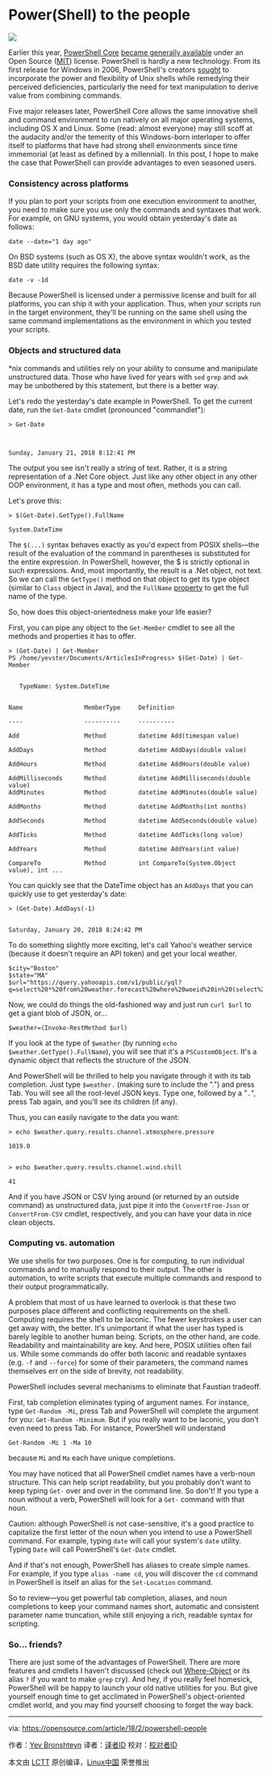 Power(Shell) to the people
======

![](https://opensource.com/sites/default/files/styles/image-full-size/public/lead-images/BUSINESS_lightbulbs.png?itok=pwp22hTw)

Earlier this year, [PowerShell Core][1] [became generally available][2] under an Open Source ([MIT][3]) license. PowerShell is hardly a new technology. From its first release for Windows in 2006, PowerShell's creators [sought][4] to incorporate the power and flexibility of Unix shells while remedying their perceived deficiencies, particularly the need for text manipulation to derive value from combining commands.

Five major releases later, PowerShell Core allows the same innovative shell and command environment to run natively on all major operating systems, including OS X and Linux. Some (read: almost everyone) may still scoff at the audacity and/or the temerity of this Windows-born interloper to offer itself to platforms that have had strong shell environments since time immemorial (at least as defined by a millennial). In this post, I hope to make the case that PowerShell can provide advantages to even seasoned users.

### Consistency across platforms

If you plan to port your scripts from one execution environment to another, you need to make sure you use only the commands and syntaxes that work. For example, on GNU systems, you would obtain yesterday's date as follows:
```
date --date="1 day ago"

```

On BSD systems (such as OS X), the above syntax wouldn't work, as the BSD date utility requires the following syntax:
```
date -v -1d

```

Because PowerShell is licensed under a permissive license and built for all platforms, you can ship it with your application. Thus, when your scripts run in the target environment, they'll be running on the same shell using the same command implementations as the environment in which you tested your scripts.

### Objects and structured data

*nix commands and utilities rely on your ability to consume and manipulate unstructured data. Those who have lived for years with `sed` `grep` and `awk` may be unbothered by this statement, but there is a better way.

Let's redo the yesterday's date example in PowerShell. To get the current date, run the `Get-Date` cmdlet (pronounced "commandlet"):
```
> Get-Date                        



Sunday, January 21, 2018 8:12:41 PM

```

The output you see isn't really a string of text. Rather, it is a string representation of a .Net Core object. Just like any other object in any other OOP environment, it has a type and most often, methods you can call.

Let's prove this:
```
> $(Get-Date).GetType().FullName

System.DateTime

```

The `$(...)` syntax behaves exactly as you'd expect from POSIX shells—the result of the evaluation of the command in parentheses is substituted for the entire expression. In PowerShell, however, the $ is strictly optional in such expressions. And, most importantly, the result is a .Net object, not text. So we can call the `GetType()` method on that object to get its type object (similar to `Class` object in Java), and the `FullName` [property][5] to get the full name of the type.

So, how does this object-orientedness make your life easier?

First, you can pipe any object to the `Get-Member` cmdlet to see all the methods and properties it has to offer.
```
> (Get-Date) | Get-Member
PS /home/yevster/Documents/ArticlesInProgress> $(Get-Date) | Get-Member        


   TypeName: System.DateTime


Name                 MemberType     Definition                                
----                 ----------     ----------                                
Add                  Method         datetime Add(timespan value)              
AddDays              Method         datetime AddDays(double value)            
AddHours             Method         datetime AddHours(double value)            
AddMilliseconds      Method         datetime AddMilliseconds(double value)    
AddMinutes           Method         datetime AddMinutes(double value)          
AddMonths            Method         datetime AddMonths(int months)            
AddSeconds           Method         datetime AddSeconds(double value)          
AddTicks             Method         datetime AddTicks(long value)              
AddYears             Method         datetime AddYears(int value)              
CompareTo            Method         int CompareTo(System.Object value), int ...
```

You can quickly see that the DateTime object has an `AddDays` that you can quickly use to get yesterday's date:
```
> (Get-Date).AddDays(-1)


Saturday, January 20, 2018 8:24:42 PM
```

To do something slightly more exciting, let's call Yahoo's weather service (because it doesn't require an API token) and get your local weather.
```
$city="Boston"
$state="MA"
$url="https://query.yahooapis.com/v1/public/yql?q=select%20*%20from%20weather.forecast%20where%20woeid%20in%20(select%20woeid%20from%20geo.places(1)%20where%20text%3D%22${city}%2C%20${state}%22)&format=json&env=store%3A%2F%2Fdatatables.org%2Falltableswithkeys"
```

Now, we could do things the old-fashioned way and just run `curl $url` to get a giant blob of JSON, or...
```
$weather=(Invoke-RestMethod $url)
```

If you look at the type of `$weather` (by running `echo $weather.GetType().FullName`), you will see that it's a `PSCustomObject`. It's a dynamic object that reflects the structure of the JSON.

And PowerShell will be thrilled to help you navigate through it with its tab completion. Just type `$weather.` (making sure to include the ".") and press Tab. You will see all the root-level JSON keys. Type one, followed by a "`.`", press Tab again, and you'll see its children (if any).

Thus, you can easily navigate to the data you want:
```
> echo $weather.query.results.channel.atmosphere.pressure                                                              
1019.0


> echo $weather.query.results.channel.wind.chill                                                                      
41
```

And if you have JSON or CSV lying around (or returned by an outside command) as unstructured data, just pipe it into the `ConvertFrom-Json` or `ConvertFrom-CSV` cmdlet, respectively, and you can have your data in nice clean objects.

### Computing vs. automation

We use shells for two purposes. One is for computing, to run individual commands and to manually respond to their output. The other is automation, to write scripts that execute multiple commands and respond to their output programmatically.

A problem that most of us have learned to overlook is that these two purposes place different and conflicting requirements on the shell. Computing requires the shell to be laconic. The fewer keystrokes a user can get away with, the better. It's unimportant if what the user has typed is barely legible to another human being. Scripts, on the other hand, are code. Readability and maintainability are key. And here, POSIX utilities often fail us. While some commands do offer both laconic and readable syntaxes (e.g. `-f` and `--force`) for some of their parameters, the command names themselves err on the side of brevity, not readability.

PowerShell includes several mechanisms to eliminate that Faustian tradeoff.

First, tab completion eliminates typing of argument names. For instance, type `Get-Random -Mi`, press Tab and PowerShell will complete the argument for you: `Get-Random -Minimum`. But if you really want to be laconic, you don't even need to press Tab. For instance, PowerShell will understand
```
Get-Random -Mi 1 -Ma 10
```

because `Mi` and `Ma` each have unique completions.

You may have noticed that all PowerShell cmdlet names have a verb-noun structure. This can help script readability, but you probably don't want to keep typing `Get-` over and over in the command line. So don't! If you type a noun without a verb, PowerShell will look for a `Get-` command with that noun.

Caution: although PowerShell is not case-sensitive, it's a good practice to capitalize the first letter of the noun when you intend to use a PowerShell command. For example, typing `date` will call your system's `date` utility. Typing `Date` will call PowerShell's `Get-Date` cmdlet.

And if that's not enough, PowerShell has aliases to create simple names. For example, if you type `alias -name cd`, you will discover the `cd` command in PowerShell is itself an alias for the `Set-Location` command.

So to review—you get powerful tab completion, aliases, and noun completions to keep your command names short, automatic and consistent parameter name truncation, while still enjoying a rich, readable syntax for scripting.

### So... friends?

There are just some of the advantages of PowerShell. There are more features and cmdlets I haven't discussed (check out [Where-Object][6] or its alias `?` if you want to make `grep` cry). And hey, if you really feel homesick, PowerShell will be happy to launch your old native utilities for you. But give yourself enough time to get acclimated in PowerShell's object-oriented cmdlet world, and you may find yourself choosing to forget the way back.

--------------------------------------------------------------------------------

via: https://opensource.com/article/18/2/powershell-people

作者：[Yev Bronshteyn][a]
译者：[译者ID](https://github.com/译者ID)
校对：[校对者ID](https://github.com/校对者ID)

本文由 [LCTT](https://github.com/LCTT/TranslateProject) 原创编译，[Linux中国](https://linux.cn/) 荣誉推出

[a]:https://opensource.com/users/yevster
[1]:https://github.com/PowerShell/PowerShell/blob/master/README.md
[2]:https://blogs.msdn.microsoft.com/powershell/2018/01/10/powershell-core-6-0-generally-available-ga-and-supported/
[3]:https://spdx.org/licenses/MIT
[4]:http://www.jsnover.com/Docs/MonadManifesto.pdf
[5]:https://docs.microsoft.com/en-us/dotnet/csharp/programming-guide/classes-and-structs/properties
[6]:https://docs.microsoft.com/en-us/powershell/module/microsoft.powershell.core/where-object?view=powershell-6
